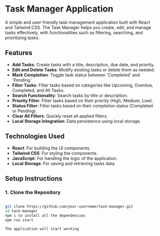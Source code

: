 # Task Manager Application

A simple and user-friendly task management application built with React and Tailwind CSS. The Task Manager helps you create, edit, and manage tasks effectively, with functionalities such as filtering, searching, and prioritizing tasks.

## **Features**

- **Add Tasks**: Create tasks with a title, description, due date, and priority.
- **Edit and Delete Tasks**: Modify existing tasks or delete them as needed.
- **Mark Completion**: Toggle task status between 'Completed' and 'Pending.'
- **Filter Tasks**: Filter tasks based on categories like Upcoming, Overdue, Completed, and All Tasks.
- **Search Functionality**: Search tasks by title or description.
- **Priority Filter**: Filter tasks based on their priority (High, Medium, Low).
- **Status Filter**: Filter tasks based on their completion status (Completed or Pending).
- **Clear All Filters**: Quickly reset all applied filters.
- **Local Storage Integration**: Data persistence using local storage.

## **Technologies Used**

- **React**: For building the UI components.
- **Tailwind CSS**: For styling the components.
- **JavaScript**: For handling the logic of the application.
- **Local Storage**: For saving and retrieving tasks data.

## **Setup Instructions**

### **1. Clone the Repository**

```bash or open vs code

git clone https://github.com/your-username/task-manager.git
cd task-manager
npm i to install all the dependencies
npm run start

The application will start working
